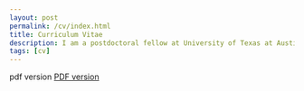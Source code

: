 ```yaml
---
layout: post
permalink: /cv/index.html
title: Curriculum Vitae
description: I am a postdoctoral fellow at University of Texas at Austin.
tags: [cv]
---
```


pdf version
<a href="/assets/resume_ccastro.pdf">PDF version</a>






